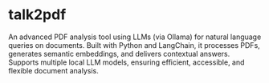 # talk2pdf
An advanced PDF analysis tool using LLMs (via Ollama) for natural language queries on documents. Built with Python and LangChain, it processes PDFs, generates semantic embeddings, and delivers contextual answers. Supports multiple local LLM models, ensuring efficient, accessible, and flexible document analysis.

